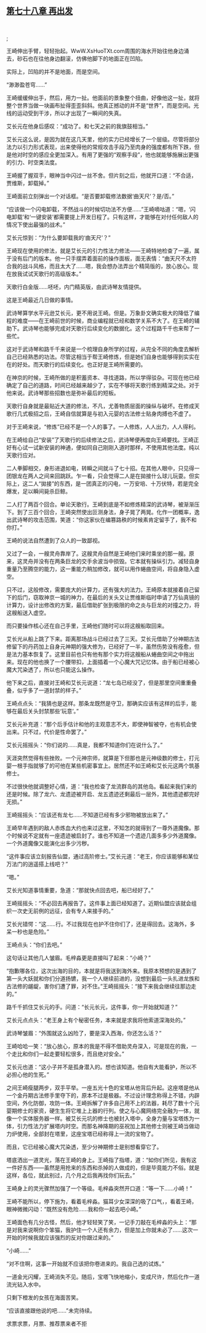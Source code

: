 ## [第七十八章 再出发](https://www.xxbiquge.com/11_11207/9034929.html)
﻿

  ;

  王崎伸出手臂，轻轻抬起。WwW.XsHuoTXt.com周围的海水开始往他身边涌去，砂石也在往他身边翻滚，仿佛他脚下的地面正在凹陷。

  实际上，凹陷的并不是地面，而是空间。

  “渺渺盈苍穹……”

  王崎缓缓伸出手，然后，用力一扯。他面前的景象整个扭曲，好像他这一扯，就将整个世界当做一块画布扯得歪歪斜斜。他真正撼动的并不是“世界”，而是空间。光线的运动受到干涉，所以才出现了一瞬间的失真。

  艾长元在他身后感叹：“成功了。和七天之前的我旗鼓相当。”

  艾长元这么说，是因为就在这几天里，他的实力已经增长了一个层级。尽管将部分法力以引力形式表现，出来使得他的常规攻击手段乃至肉身的强度都有所下跌，但是他对时空的感应全更加深入。有用了更强的“观察手段”，他也就能够施展出更强的引力、时空类法度。

  王崎握了握双手，眼神当中闪过一丝不舍。但片刻之后，他就开口道：“不合适，贾维斯，卸载掉。”

  王崎面前立刻弹出一个对话框。“是否要卸载修法数据‘曲天尺’？是/否。”

  “应该做一个闪电卸载，不然战斗的时候切功法不方便……”王崎嘀咕道：“嗯，‘闪电卸载’和‘一键安装’都需要提上开发日程了。只有这样，才能够在对付任何敌人的情况下使出最强的战术。”

  艾长元惊到：“为什么要卸载我的‘曲天尺’？”

  王崎现在使用的修法，就是艾长元的引力性法力修法——王崎特地检查了一遍，属于没有后门的版本。他一只手摆弄着面前的操作面板，面无表情：“曲天尺不太符合我的战斗风格，而且太大了……嗯，我会想办法弄出个精简版的，放心放心。现在放我试试天歌行的高级版本。”

  天歌行白金版……呸呸，内门精英版，由武诗琴友情提供。

  这是王崎最近几日做的事情。

  武诗琴算学水平元逊艾长元，更不用说王崎。但是。万象卦文确实极大的降低了编程的难度——在王崎前世的时候，商业编程就已经和数学关系不大了。在王崎的辅助下。武诗琴也能够完成对天歌行后续变化的数据化。这个过程路千千也来帮了一些忙。

  这对于武诗琴和路千千来说是一个梳理自身所学的过程，从完全不同的角度去解析自己已经熟悉的功法。尽管这相当于帮王崎修炼，但是她们自身也能够得到实实在在的好处。而天歌行的后续变化。也正好是王崎所需要的。

  在神京的时候，王崎所做的是积蓄资本、寻找道路，所以学得驳杂。可现在他已经确定了自己的道路，时间已经越来越少了，实在不够将天歌行练到精深之处。对于他来说。武诗琴那些招数也是弥补最后的短板。

  天歌行自身就是最贴近大道的修法，不凡，尤善物质层面的操纵与破坏。在修成天歌行几式极招之后，王崎自信就算是与初入元婴的古法修士贴身肉搏也不虚了。

  对于王崎来说，“修炼”已经不是一个人的事了。一人修炼，人人出力，人人得利。

  在王崎给自己“安装”了天歌行的后续修法之后，武诗琴便再度向王崎要找。王崎正好有心试一试新安装的神通，便如同自己刚刚入道时那样，不使用其他法度。纯以天歌行应对。

  二人拳脚相交，身形进退如电，转瞬之间就斗了七十招。在其他人眼中，只见得一团银龙在两人之间来回跳跃。乍一看，只会觉得二人是在拋接什么球儿玩耍。但实际上，这二人“拋接”的东西，是一团真正的闪电，一万安培、十万伏特，若是完全爆发，足以瞬间毙杀巨鲸。

  二人打了两百个回合。单论天歌行。王崎到底是不如修炼精深的武诗琴，被渐渐压下。到了三百个回合，王崎突然使出叵测身法，身子晃了两晃。化作一团概率，逸出武诗琴的攻击范围，笑道：“你这家伙在编篡路秩的时候素肯定留手了，我不和你打。”

  王崎的说法自然遭到了众人的一致鄙视。

  又过了一会，一艘灵舟靠岸了。这艘灵舟自然是王崎他们来时乘坐的那一艘。原来，这灵舟并没有在两条巨龙的交手余波当中损毁。它本就有操纵引力。减轻自身重量乃至腾空的能力，这一重能力稍加修改，就可以用作蜷曲空间，将自身隐入虚空。

  只不过，这般修改，需要庞大的计算力，还有强大的法力。王崎原本就接着自己留下的后门，窃取神京一城的神力，在最后的关头又让贾维斯临时申请了万仙真镜的计算力，设计出修改的方案，最后借助扩张到极限的命之炎与巨龙的对撞之力，将这艘船送入虚空。

  而只要操作核心还在自己手里，王崎他们随时可以将这艘船取回来。

  艾长光从船上跳了下来。距离那场战斗已经过去了三天。艾长元借助了分神期古法修留下的丹药加上自身元神期的强大修为，已经好了一半，虽然伤势没有痊愈，但是法力基本恢复了。这里目前也只有他有那个实力将这艘船从蜷曲空间之中拖出来。现在的他也换了一个腰带扣，上面插着一个心魔大咒记忆体。由于船已经被心魔大咒染透了，所以也只能这么操作。

  他下来之后，直接对王崎和艾长元说道：“龙七岛已经没了，但是那里空间重重叠叠，似乎多了一道封禁的样子。”

  王崎点点头：“我猜也是这样。那条龙既然是守卫，那确实应该有这样的后手，能够在最后关头封禁那些‘玩意’。”

  艾长元补充道：“那个后手估计和他的主观意志不大，即使神智被夺，也有机会使出来。只不过，代价是性命罢了。”

  艾长元摇摇头：“你们说的……真是，我都不知道你们在说什么了。”

  天涯突然觉得有些挫败。一个元神宗师，就算是下但那也是元神级数的修士，打元婴一根手指就够了的可他在某些机密事宜上。居然还不如王崎和艾长元这两个筑基修士。

  不过很快他就调整好心情，道：“我也检查了龙流群岛的其他岛。看起来我们来的还是时候。除了龙六、龙遗迹被开启、龙五遗迹还剩最后一层外，其他遗迹都完好无损。”

  王崎摇摇头：“应该还有龙七……不知道已经有多少邪物被放出来了。”

  王崎早年遇到的敌人赤炼血大约也来过这里，不知怎的就得到了一尊外道魔像。那个时候说不定就有一座遗迹被启封了。谁也不知道一个遗迹几面多多少外道魔像。一个外道魔像又能演化出多少污秽。

  “这件事应该立刻报告仙盟，通过高阶修士。”艾长元道：“老王，你应该能够和某位万法门的逍遥搭上线吧？”

  “嗯。”

  艾长光知道事情重要，急道：“那就快点回去吧，船已经好了。”

  王崎摇摇头：“不必回去再报告了。这件事上面已经知道了。近期仙盟应该就会组织一次史无前例的远征，会有专人来接手的。”

  艾长光错愕：“这……行。不过我现在也护不住你们了，还是得回去。这海外，多呆一秒也是危险。”

  王崎点头：“你们去吧。”

  这句话让其他几人皱眉。毛梓淼更是直接叫了起来：“小崎？”

  “抱歉哪各位，这次出海的目的，本就是将我送到海外来。我原本预想的是遇到了第一头大妖就和你们分道扬镳，我一个人继续前进的，没想到最后一头扎进龙族和古法修的龌龊，害你们遭了罪，对不住。”王崎摇摇头：“接下来我会继续往那边走的。”

  路千千抓住艾长元的手。问道：“长元长元，这件事，你一开始就知道？”

  艾长元点点头：“老王身上有个秘密任务，本来就是求我将他索道深海处的。”

  武诗琴皱眉：“外围就这么凶险了，要是深入西海，你还怎么活？”

  王崎哈哈一笑：“放心放心，原本的我是不得不借助灵舟深入，可是现在的我，一个走比和你们一起走要轻松很多，而且绝对安全。”

  艾长元也道：“这小子并不是孤身潜入的。想也该知道。他自有大能看护，所以不必担心他的生死。”

  之间王崎瘦腿两步，双手平举。一座五光十色的宝塔从他背后升起。这座塔是他从一个金丹期古法修手里夺下的，原本不过是极器。不过设计理念称得上不错，内辟空间，外化防御，攻防一体。王崎拆解了许多自己用不上的法器，耗尽了数十个元婴期修士的家资，硬生生将它堆上上器的行列。使之与心魔网络完全融为一体，就像一个实体服务器一样。被艾长元坑的修士也被封入塔中，全身力量与宝塔炼为一体，引力性法力扩展塔内时空。而那名神降期的巫祝加上其他修士则被王崎当做动力炉使用，全部封在塔里，这座宝塔已经称得上一流的宝物了。

  而且，它已经被心魔大咒染透，至少分神期修士是别想看穿它了。

  塔底洒出一道灵光，落在王崎的身上。王崎指了指塔，道：“如你们所见，我有这一件好东西——虽然是用抢来的东西和杀掉的人做成的，但是毕竟能力不俗。就是这样，各位，就此别过，几个月之后我再找你们玩去。”

  王崎身上的灵光骤然加强了一个等级。毛梓淼突然开口道：“等一下……小崎！”

  王崎不能所以，停下施为，看着毛梓淼。猫耳少女深深的吸了口气，，看着王崎，眼神微微闪动：“既然没有危险……我和你一起去吧小崎。”

  王崎面色有几分古怪，然后，他才轻轻笑了笑，一记手刀敲在毛梓淼的头上：“那是对我来说啊你个笨猫，我护住一个人还有余力，但是加上你就未必了……这次一开始的时候我就应该强烈的反对你跟过来的。”

  “小崎……”

  “对不住啊，这事一开始就不应该把你卷进来的。我自己选的试炼。”

  一道金光闪耀，王崎消失不见。随后，宝塔飞快地缩小，变成尺许，然后化作一道流光钻入水中。

  只剩下橙发的女孩在海面苦笑。

  “应该直接跟他说的吧……”未完待续。

  求票求票，月票、推荐票来者不拒
